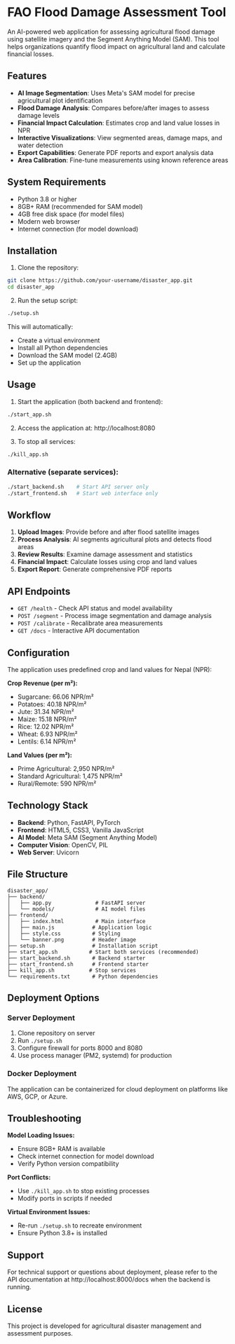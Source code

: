# FAO Flood Damage Assessment Tool

An AI-powered web application for assessing agricultural flood damage using satellite imagery and the Segment Anything Model (SAM). This tool helps organizations quantify flood impact on agricultural land and calculate financial losses.

## Features

- **AI Image Segmentation**: Uses Meta's SAM model for precise agricultural plot identification
- **Flood Damage Analysis**: Compares before/after images to assess damage levels
- **Financial Impact Calculation**: Estimates crop and land value losses in NPR
- **Interactive Visualizations**: View segmented areas, damage maps, and water detection
- **Export Capabilities**: Generate PDF reports and export analysis data
- **Area Calibration**: Fine-tune measurements using known reference areas

## System Requirements

- Python 3.8 or higher
- 8GB+ RAM (recommended for SAM model)
- 4GB free disk space (for model files)
- Modern web browser
- Internet connection (for model download)

## Installation

1. Clone the repository:
```bash
git clone https://github.com/your-username/disaster_app.git
cd disaster_app
```

2. Run the setup script:
```bash
./setup.sh
```

This will automatically:
- Create a virtual environment
- Install all Python dependencies
- Download the SAM model (2.4GB)
- Set up the application

## Usage

1. Start the application (both backend and frontend):
```bash
./start_app.sh
```

2. Access the application at: http://localhost:8080

3. To stop all services:
```bash
./kill_app.sh
```

### Alternative (separate services):
```bash
./start_backend.sh    # Start API server only
./start_frontend.sh   # Start web interface only
```

## Workflow

1. **Upload Images**: Provide before and after flood satellite images
2. **Process Analysis**: AI segments agricultural plots and detects flood areas
3. **Review Results**: Examine damage assessment and statistics
4. **Financial Impact**: Calculate losses using crop and land values
5. **Export Report**: Generate comprehensive PDF reports

## API Endpoints

- `GET /health` - Check API status and model availability
- `POST /segment` - Process image segmentation and damage analysis
- `POST /calibrate` - Recalibrate area measurements
- `GET /docs` - Interactive API documentation

## Configuration

The application uses predefined crop and land values for Nepal (NPR):

**Crop Revenue (per m²):**
- Sugarcane: 66.06 NPR/m²
- Potatoes: 40.18 NPR/m²
- Jute: 31.34 NPR/m²
- Maize: 15.18 NPR/m²
- Rice: 12.02 NPR/m²
- Wheat: 6.93 NPR/m²
- Lentils: 6.14 NPR/m²

**Land Values (per m²):**
- Prime Agricultural: 2,950 NPR/m²
- Standard Agricultural: 1,475 NPR/m²
- Rural/Remote: 590 NPR/m²

## Technology Stack

- **Backend**: Python, FastAPI, PyTorch
- **Frontend**: HTML5, CSS3, Vanilla JavaScript
- **AI Model**: Meta SAM (Segment Anything Model)
- **Computer Vision**: OpenCV, PIL
- **Web Server**: Uvicorn

## File Structure

```
disaster_app/
├── backend/
│   ├── app.py              # FastAPI server
│   └── models/             # AI model files
├── frontend/
│   ├── index.html          # Main interface
│   ├── main.js            # Application logic
│   ├── style.css          # Styling
│   └── banner.png         # Header image
├── setup.sh               # Installation script
├── start_app.sh          # Start both services (recommended)
├── start_backend.sh       # Backend starter
├── start_frontend.sh      # Frontend starter
├── kill_app.sh           # Stop services
└── requirements.txt       # Python dependencies
```

## Deployment Options

### Server Deployment
1. Clone repository on server
2. Run `./setup.sh`
3. Configure firewall for ports 8000 and 8080
4. Use process manager (PM2, systemd) for production

### Docker Deployment
The application can be containerized for cloud deployment on platforms like AWS, GCP, or Azure.

## Troubleshooting

**Model Loading Issues:**
- Ensure 8GB+ RAM is available
- Check internet connection for model download
- Verify Python version compatibility

**Port Conflicts:**
- Use `./kill_app.sh` to stop existing processes
- Modify ports in scripts if needed

**Virtual Environment Issues:**
- Re-run `./setup.sh` to recreate environment
- Ensure Python 3.8+ is installed

## Support

For technical support or questions about deployment, please refer to the API documentation at http://localhost:8000/docs when the backend is running.

## License

This project is developed for agricultural disaster management and assessment purposes.